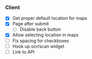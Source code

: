 ### Client
- [x] Get proper default location for maps
- [x] Page after submit
    - [ ] Disable back button
- [x] Allow selecting location in maps
- [ ] Fix spacing for checkboxes
- [ ] Hook up ocr/scan widget
- [ ] Link to API